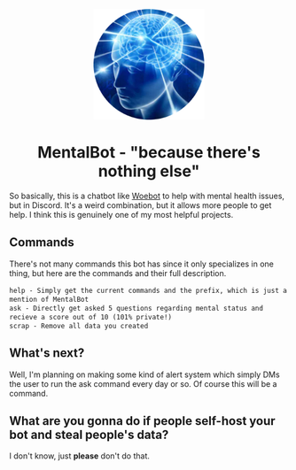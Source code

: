 <div align="center"><img src="https://raw.githubusercontent.com/ajskateboarder/stuff/main/brain.png" height="200"><br><h1>MentalBot - "because there's nothing else"</h1></div>

So basically, this is a chatbot like [Woebot](https://woebothealth.com/) to help with mental health issues, but in Discord. It's a weird combination, but it allows more people to get help. I think this is genuinely one of my most helpful projects.

## Commands
There's not many commands this bot has since it only specializes in one thing, but here are the commands and their full description.

```
help - Simply get the current commands and the prefix, which is just a mention of MentalBot
ask - Directly get asked 5 questions regarding mental status and recieve a score out of 10 (101% private!)
scrap - Remove all data you created
```

## What's next?
Well, I'm planning on making some kind of alert system which simply DMs the user to run the ask command every day or so. Of course this will be a command.

## What are you gonna do if people self-host your bot and steal people's data?
I don't know, just **please** don't do that.
